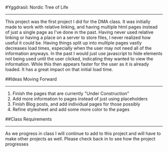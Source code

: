 #Yggdrasil: Nordic Tree of Life
- - - -
This project was the first project I did for the DMA class. It was initially made to work with relative
linking, and having multiple html pages instead of just a single page as I've done in the past. Having never
used relative linking or having a place on a server to store files, I never realized how useful it could be.
Having things split up into multiple pages vastly decreases load times, especially when the user may not need
all of the information anyways. In the past I would just use javascript to hide elements not being used until
the user clicked, indicating they wanted to view the information. While this then appears faster for the user
as it is already loaded. It has a great impact on that initial load time. 

##Ideas Moving Forward
- - - -
1. Finish the pages that are currently "Under Construction"
2. Add more information to pages instead of just using placeholders
3. Finish Blog posts, and add individual pages for those possibly
4. Refine stylesheet and add some more color to the pages

##Class Requirements
- - - -
As we progress in class I will continue to add to this project and will have to make other projects
as well. Please check back in to see how the project progresses
